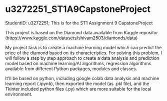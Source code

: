 # u3272251_ST1A9CapstoneProject
StudentID: u3272251; This is for the ST1 Assignment 9 CapstoneProject

This project is based on the Diamond data available from Kaggle repositor (https://www.kaggle.com/datasets/shivam2503/diamonds/data)

My project task is to create a machine learning model which can predict the price of the diamond based on its characteristics.
For solving this problem, I will follow a step by step approach to create a data analysis and prediction model based on machine learning/AI algorithms, regression algorithms available from different Python packages, modules and classes.

It'll be based on python, including google colab data analysis and machine learning report (.ipynb), then exported the model (as .pkl file), and the Tkinter included python files (.py) which are more suitable for the local environment.
